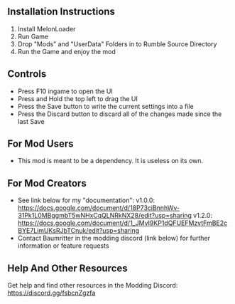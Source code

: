 ## Installation Instructions
1. Install MelonLoader
2. Run Game
3. Drop "Mods" and "UserData" Folders in to Rumble Source Directory
4. Run the Game and enjoy the mod

## Controls
- Press F10 ingame to open the UI
- Press and Hold the top left to drag the UI
- Press the Save button to write the current settings into a file
- Press the Discard button to discard all of the changes made since the last Save

## For Mod Users
- This mod is meant to be a dependency. It is useless on its own.

## For Mod Creators
- See link below for my "documentation":
	v1.0.0: https://docs.google.com/document/d/18P73ciBnnhWv-31Pk1L0MBggmbT5wNHxCqQLNRkNX28/edit?usp=sharing
	v1.2.0: https://docs.google.com/document/d/1_JMvI9KP1dQFUEFMzvtFmBE2cBYE7LimUKsRJbTCnuk/edit?usp=sharing
- Contact Baumritter in the modding discord (link below) for further information or feature requests

## Help And Other Resources
Get help and find other resources in the Modding Discord:
https://discord.gg/fsbcnZgzfa